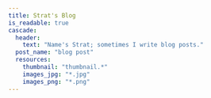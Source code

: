 ```yaml
---
title: Strat's Blog
is_readable: true
cascade:
  header:
    text: "Name's Strat; sometimes I write blog posts."
  post_name: "blog post"
  resources:
    thumbnail: "thumbnail.*"
    images_jpg: "*.jpg"
    images_png: "*.png"
---
```

